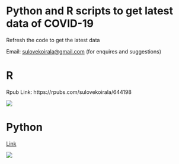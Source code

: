 # Python and R scripts to get latest data of COVID-19
Refresh the code to get the latest data

Email: sulovekoirala@gmail.com (for enquires and suggestions)


<H1> R </H1>
Rpub Link: https://rpubs.com/sulovekoirala/644198 

![](../master/Files/Images/Annotation%202020-07-29%20213912.jpg)

<H1> Python </H1>

[Link](https://github.com/sulovek/Coronavirus/blob/master/Python%20Script%20for%20obtaining%20latest%20Data%20and%20Analysis%20of%20COVID-19.ipynb)

![](../master/Files/Images/Annotation%202020-07-29%20214923.jpg)


 
